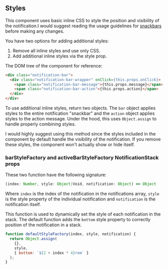 ## Styles

This component uses basic inline CSS to style the position and visibility of the notification.I would suggest reading the usage guidelines for [snackbars](http://www.google.com/design/spec/components/snackbars-toasts.html) before making any changes.

You have two options for adding additional styles:

1. Remove all inline styles and use only CSS.
2. Add additional inline styles via the style prop.

The DOM tree of the component for reference:

```html
<div class="notification-bar">
  <div class="notification-bar-wrapper" onClick={this.props.onClick}>
    <span class="notification-bar-message">{this.props.message}</span>
    <span class="notification-bar-action">{this.props.action}</span>
  </div>
</div>
```

To use additional inline styles, return two objects. The `bar` object applies styles to the entire notification "snackbar" and the `action` object applies styles to the action message. Under the hood, this uses `Object.assign` to handle properly combining styles.

I would highly suggest using this method since the styles included in the component by default handle the visibility of the notification. If you remove these styles, the component won't actually show or hide itself.

### barStyleFactory and activeBarStyleFactory NotificationStack props

These two function have the following signature:

```js
(index: Number, style: Object|Void, notification: Object) => Object
```

Where `index` is the index of the notification in the notifications array,
`style` is the style property of the individual notification and `notification` is the notification itself.

This function is used to dynamically set the style of each notification in the
stack. The default function adds the `bottom` style property to correctly
position of the notification in a stack.

```js
function defaultStyleFactory(index, style, notification) {
  return Object.assign(
    {},
    style,
    { bottom: `${2 + index * 4}rem` }
  );
}
```
